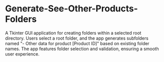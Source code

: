 # Generate-See-Other-Products-Folders
A Tkinter GUI application for creating folders within a selected root directory. Users select a root folder, and the app generates subfolders named "- Other data for product [Product ID]" based on existing folder names. The app features folder selection and validation, ensuring a smooth user experience.
